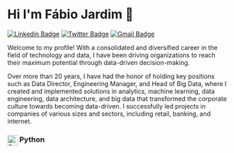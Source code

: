# Hi I'm Fábio Jardim 👋

[![Linkedin Badge](https://img.shields.io/badge/-fjardim-blue?style=flat&logo=Linkedin&logoColor=white&link=https://www.linkedin.com/in/fjardim/)](https://www.linkedin.com/in/fjardim/)
[![Twitter Badge](https://img.shields.io/badge/-@fabiogjardim-1ca0f1?style=flat&labelColor=1ca0f1&logo=twitter&logoColor=white&link=https://twitter.com/_jesslim)](https://twitter.com/_jesslim)
[![Gmail Badge](https://img.shields.io/badge/-fabiogjardim-c14438?style=flat&logo=Gmail&logoColor=white&link=mailto:fabiogjardim@gmail.com)](mailto:fabiogjardim@gmail.com)

Welcome to my profile! 
With a consolidated and diversified career in the field of technology and data, I have been driving organizations to reach their maximum potential through data-driven decision-making.

Over more than 20 years, I have had the honor of holding key positions such as Data Director, Engineering Manager, and Head of Big Data, where I created and implemented solutions in analytics, machine learning, data engineering, data architecture, and big data that transformed the corporate culture towards becoming data-driven. I successfully led projects in companies of various sizes and sectors, including retail, banking, and internet.


### Python <img src="https://cdn.simpleicons.org/python/000/fff" alt="Python" align=left width=24>

